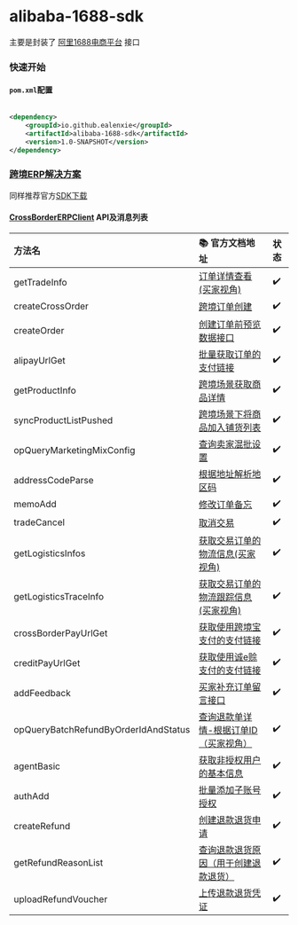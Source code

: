 alibaba-1688-sdk
===========

主要是封装了 [阿里1688电商平台](https://open.1688.com/?spm=a260s.26059361.0.0.736855edrAcLXQ) 接口

### 快速开始

#### `pom.xml`配置

```xml

<dependency>
    <groupId>io.github.ealenxie</groupId>
    <artifactId>alibaba-1688-sdk</artifactId>
    <version>1.0-SNAPSHOT</version>
</dependency>
```

### [跨境ERP解决方案](https://open.1688.com/solution/solutionDetail.htm?spm=a260s.11247765.je8hk6gy.25.3fcd32baesEynz&solutionKey=1610440369288#apiAndMessageList)

同样推荐官方[SDK下载](https://open.1688.com/solution/solutionDetail.htm?spm=a260s.11247765.je8hk6gy.24.5d2932ba0QlkSC&solutionKey=1610440369288#sdk)

#### [CrossBorderERPClient](https://github.com/EalenXie/sdk-all/blob/main/alibaba-1688-sdk/src/main/java/io/github/ealenxie/alibaba/CrossBorderERPClient.java) API及消息列表

| 方法名                                  | 📚 官方文档地址                                                                                                                                                                    | 状态  |
|:-------------------------------------|:-----------------------------------------------------------------------------------------------------------------------------------------------------------------------------|:----|
| getTradeInfo                         | [订单详情查看(买家视角)](https://open.1688.com/api/apidocdetail.htm?id=com.alibaba.trade:alibaba.trade.get.buyerView-1&aopApiCategory=trade_new)                                       | ✔️  |
| createCrossOrder                     | [跨境订单创建](https://open.1688.com/api/apidocdetail.htm?id=com.alibaba.trade:alibaba.trade.createCrossOrder-1)                                                                   | ✔️  |
| createOrder                          | [创建订单前预览数据接口](https://open.1688.com/api/apidocdetail.htm?id=com.alibaba.trade:alibaba.createOrder.preview-1&aopApiCategory=trade_new)                                        | ✔️  |
| alipayUrlGet                         | [批量获取订单的支付链接](https://open.1688.com/api/apidocdetail.htm?id=com.alibaba.trade:alibaba.alipay.url.get-1)                                                                      | ✔️  |
| getProductInfo                       | [跨境场景获取商品详情](https://open.1688.com/api/apidocdetail.htm?id=com.alibaba.product:alibaba.cross.productInfo-1)                                                                  | ✔️  |
| syncProductListPushed                | [跨境场景下将商品加入铺货列表](https://open.1688.com/api/apidocdetail.htm?id=com.alibaba.product.push:alibaba.cross.syncProductListPushed-1)                                               | ✔️  |
| opQueryMarketingMixConfig            | [查询卖家混批设置](https://open.1688.com/api/apidocdetail.htm?id=com.alibaba.trade:alibaba.trade.OpQueryMarketingMixConfig-1&aopApiCategory=trade_new)                               | ✔️  |
| addressCodeParse                     | [根据地址解析地区码](https://open.1688.com/api/apidocdetail.htm?id=com.alibaba.trade:alibaba.trade.addresscode.parse-1&aopApiCategory=trade_new)                                      | ✔️  |
| memoAdd                              | [修改订单备忘](https://open.1688.com/api/apidocdetail.htm?id=com.alibaba.trade:alibaba.order.memoAdd-1&aopApiCategory=trade_new)                                                   | ✔️  |
| tradeCancel                          | [取消交易](https://open.1688.com/api/apidocdetail.htm?id=com.alibaba.trade:alibaba.trade.cancel-1&aopApiCategory=trade_new)                                                      | ✔️  |
| getLogisticsInfos                    | [获取交易订单的物流信息(买家视角)](https://open.1688.com/api/apidocdetail.htm?id=com.alibaba.logistics:alibaba.trade.getLogisticsInfos.buyerView-1&aopApiCategory=Logistics_NEW)            | ✔️  |
| getLogisticsTraceInfo                | [获取交易订单的物流跟踪信息(买家视角)](https://open.1688.com/api/apidocdetail.htm?id=com.alibaba.logistics:alibaba.trade.getLogisticsTraceInfo.buyerView-1&aopApiCategory=Logistics_NEW)      | ✔️  |
| crossBorderPayUrlGet                 | [获取使用跨境宝支付的支付链接](https://open.1688.com/api/apidocdetail.htm?id=com.alibaba.trade:alibaba.crossBorderPay.url.get-1)                                                           | ✔️  |
| creditPayUrlGet                      | [获取使用诚e赊支付的支付链接](https://open.1688.com/api/apidocdetail.htm?id=com.alibaba.trade:alibaba.creditPay.url.get-1)                                                                | ✔️  |
| addFeedback                          | [买家补充订单留言接口](https://open.1688.com/api/apidocdetail.htm?id=com.alibaba.trade:alibaba.trade.addFeedback-1&aopApiCategory=trade_new)                                           | ✔️  |
| opQueryBatchRefundByOrderIdAndStatus | [查询退款单详情-根据订单ID（买家视角）](https://open.1688.com/api/apidocdetail.htm?id=com.alibaba.trade:alibaba.trade.refund.OpQueryBatchRefundByOrderIdAndStatus-1&aopApiCategory=trade_new) | ✔️  |
| agentBasic                           | [获取非授权用户的基本信息](https://open.1688.com/api/apidocdetail.htm?id=com.alibaba.account:alibaba.account.agent.basic-1&aopApiCategory=member)                                        | ✔️  |
| authAdd                              | [批量添加子账号授权](https://open.1688.com/api/apidocdetail.htm?id=system.oauth2:subaccount.auth.add-1)                                                                               | ✔️  |
| createRefund                         | [创建退款退货申请](https://open.1688.com/api/apidocdetail.htm?id=com.alibaba.trade:alibaba.trade.createRefund-1)                                                                     | ✔️  |
| getRefundReasonList                  | [查询退款退货原因（用于创建退款退货）](https://open.1688.com/api/apidocdetail.htm?id=com.alibaba.trade:alibaba.trade.getRefundReasonList-1)                                                    | ✔️  |
| uploadRefundVoucher                  | [上传退款退货凭证](https://open.1688.com/api/apidocdetail.htm?id=com.alibaba.trade:alibaba.trade.uploadRefundVoucher-1)                                                              | ✔️  |

